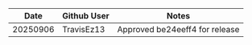 <!-- put new notes on top -->
|Date     |Github User| Notes                         |
|---------|-----------|-------------------------------|
|20250906 |TravisEz13 | Approved be24eeff4 for release|
